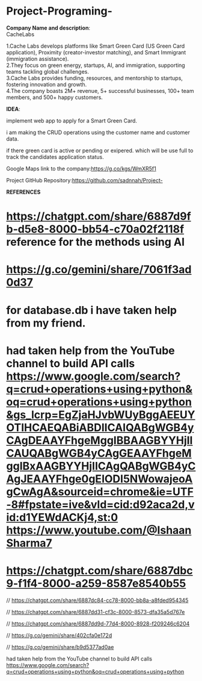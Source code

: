 # Project-Programing-

**Company Name and description**: 
<br>
CacheLabs 

1.Cache Labs develops platforms like Smart Green Card (US Green Card application), Proximity (creator-investor matching), and Smart Immigrant (immigration assistance).<br>
2.They focus on green energy, startups, AI, and immigration, supporting teams tackling global challenges.<br>
3.Cache Labs provides funding, resources, and mentorship to startups, fostering innovation and growth.<br>
4.The company boasts 2M+ revenue, 5+ successful businesses, 100+ team members, and 500+ happy customers.<br>


**IDEA**:

implement web app to apply for a Smart Green Card.

i am making the CRUD operations using the customer name and customer data.

if there green card is active or pending or exipered. which will be use full to track the candidates application status.

Google Maps link to the company:https://g.co/kgs/WmXR5f1

 Project GitHub Repository:https://github.com/sadnnah/Project-

 **REFERENCES**

 # https://chatgpt.com/share/6887d9fb-d5e8-8000-bb54-c70a02f2118f reference for the methods using AI

# https://g.co/gemini/share/7061f3ad0d37 

# for database.db i have taken help from my friend.

# had taken help from the YouTube channel to build API calls https://www.google.com/search?q=crud+operations+using+python&oq=crud+operations+using+python&gs_lcrp=EgZjaHJvbWUyBggAEEUYOTIHCAEQABiABDIICAIQABgWGB4yCAgDEAAYFhgeMggIBBAAGBYYHjIICAUQABgWGB4yCAgGEAAYFhgeMggIBxAAGBYYHjIICAgQABgWGB4yCAgJEAAYFhge0gEIODI5NWowajeoAgCwAgA&sourceid=chrome&ie=UTF-8#fpstate=ive&vld=cid:d92aca2d,vid:d1YEWdACKj4,st:0 https://www.youtube.com/@IshaanSharma7
#  https://chatgpt.com/share/6887dbc9-f1f4-8000-a259-8587e8540b55

// https://chatgpt.com/share/6887dc84-cc78-8000-bb8a-a8fded954345

// https://chatgpt.com/share/6887dd31-cf3c-8000-8573-dfa35a5d767e

// https://chatgpt.com/share/6887dd9d-77d4-8000-8928-f209246c6204

// https://g.co/gemini/share/402cfa0e172d


// https://g.co/gemini/share/b9d5377ad0ae


 had taken help from the YouTube channel to build API calls https://www.google.com/search?q=crud+operations+using+python&oq=crud+operations+using+python 
 
